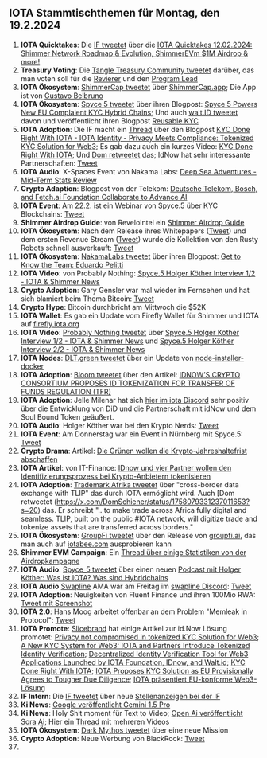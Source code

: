 ## IOTA Stammtischthemen für Montag, den 19.2.2024

1. **IOTA Quicktakes**: Die [IF tweetet]() über die [IOTA Quicktakes 12.02.2024: Shimmer Network Roadmap & Evolution, ShimmerEVm $1M Airdrop & more!](https://www.youtube.com/watch?v=h1g0wOQKgK8)
2. **Treasury Voting**: Die [Tangle Treasury Community tweetet](https://x.com/TangleTreasury/status/1757105711157326111?s=20) darüber, das man voten soll für die [Revierer](https://govern.iota.org/t/the-tangle-community-treasury-2024-2025-term-reviewer-application-category/1695) und den [Program Lead](https://govern.iota.org/t/there-are-no-more-community-treasury-2024-program-lead-application-topics/1696)
3. **IOTA Ökosystem**: [ShimmerCap tweetet](https://x.com/ShimmerCap/status/1756584723994878424?s=20) über [ShimmerCap.app](https://www.shimmercap.app/); Die App ist von [Gustavo Belbruno](https://x.com/gustavobelbruno/status/1757169813040800065?s=20)
4. **IOTA Ökosystem**: [Spyce 5 tweetet](https://x.com/SPYCE_5/status/1757374226493776015?s=20) über ihren Blogpost: [Spyce.5 Powers New EU Complaient KYC Hybrid Chains](https://x.com/SPYCE_5/status/1757374226493776015?s=20); Und auch [walt.ID tweetet](https://x.com/walt_id/status/1757394123542221004?s=20) davon und veröffentlicht ihren Blogpost [Reusable KYC](https://walt.id/case-studies/iota)
5. **IOTA Adoption**: Die IF macht ein [Thread](https://x.com/iota/status/1757374063821910486?s=20) über den Blogpost [KYC Done Right With IOTA - IOTA Identity - Privacy Meets Compliance: Tokenized KYC Solution for Web3](https://blog.iota.org/kyc-done-right-with-iota/); Es gab dazu auch ein kurzes Video: [KYC Done Right With IOTA](https://www.youtube.com/watch?v=BG_04fa6WKg); Und [Dom retweetet](https://x.com/DomSchiener/status/1757378611940565288?s=20) das; IdNow hat sehr interessante Partnerschaften: [Tweet](https://x.com/KimJongUnrekt/status/1757381974405337592?s=20)
6. **IOTA Audio**: X-Spaces Event von Nakama Labs: [Deep Sea Adventures - Mid-Term Stats Review](https://twitter.com/i/spaces/1zqJVqpeBvpGB)
7. **Crypto Adaption**: Blogpost von der Telekom: [Deutsche Telekom, Bosch, and Fetch.ai Foundation Collaborate to Advance AI](https://www.telekom.com/en/media/media-information/archive/dt-cooperates-with-bosch-and-the-fetch-ai-foundation-1058956)
8. **IOTA Event**: Am 22.2. ist ein Webinar von Spyce.5 über KYC Blockchains: [Tweet](https://x.com/SPYCE_5/status/1757447085677253099?s=20)
9. **Shimmer Airdrop Guide**: von ReveloIntel ein [Shimmer Airdrop Guide](https://revelointel.com/airdrop-guides/shimmer/)
10. **IOTA Ökosystem**: Nach dem Release ihres Whitepapers ([Tweet](https://x.com/RustyRobotCC/status/1757118112434942309?s=20)) und dem ersten Revenue Stream ([Tweet](https://x.com/RustyRobotCC/status/1757052383857656115?s=20)) wurde die Kollektion von den Rusty Robots schnell ausverkauft: [Tweet](https://x.com/RustyRobotCC/status/1757441235185250651?s=20)
11. **IOTA Ökosystem**: [NakamaLabs tweetet](https://x.com/Nakama_Labs/status/1757407898546602139?s=20) über ihren Blogpost: [Get to Know the Team: Eduardo Pelitti](https://medium.com/@NakamaLabs/get-to-know-the-team-eduardo-pelitti-3249b201944f)
12. **IOTA Video**: von Probably Nothing: [Spyce.5 Holger Köther Interview 1/2 - IOTA & Shimmer News](https://www.youtube.com/watch?v=Lej4MbdFm5o)
13. **Crypto Adoption**: Gary Gensler war mal wieder im Fernsehen und hat sich blamiert beim Thema Bitcoin: [Tweet](https://x.com/blocktrainer/status/1757804187499286582?s=20)
14. **Crypto Hype**: Bitcoin durchbricht am Mittwoch die $52K
15. **IOTA Wallet**: Es gab ein Update vom Firefly Wallet für Shimmer und IOTA auf [firefly.iota.org](https://firefly.iota.org/)
16. **IOTA Video**: [Probably Nothing tweetet](https://x.com/shortaktien/status/1757469220864979330?s=20) über [Spyce.5 Holger Köther Interview 1/2 - IOTA & Shimmer News](https://www.youtube.com/watch?v=Lej4MbdFm5o) und [Spyce.5 Holger Köther Interview 2/2 - IOTA & Shimmer News](https://www.youtube.com/watch?v=UtXfd96FQ0w)
17. **IOTA Nodes**: [DLT.green tweetet](https://x.com/dlt_green/status/1757731694805754202?s=20) über ein Update von [node-installer-docker](node-installer-docker) 
18. **IOTA Adoption**: [Bloom tweetet](https://x.com/bloomwalletio/status/1757749156699861287?s=20) über den Artikel: [IDNOW’S CRYPTO CONSORTIUM PROPOSES ID TOKENIZATION FOR TRANSFER OF FUNDS REGULATION (TFR)](https://financefeeds.com/idnows-crypto-consortium-proposes-id-tokenization-for-transfer-of-funds-regulation-tfr/)
19. **IOTA Adoption**: Jelle Milenar hat sich [hier im iota Discord](https://discord.com/channels/397872799483428865/738665041217323068/1207268213050703892) sehr positiv über die Entwicklung von DiD und die Partnerschaft mit idNow und dem Soul Bound Token geäußert.
20. **IOTA Audio**: Holger Köther war bei den Krypto Nerds: [Tweet](https://x.com/tangle_talk/status/1757726458309497205?s=20)
21. **IOTA Event**: Am Donnerstag war ein Event in Nürnberg mit Spyce.5: [Tweet](https://x.com/SPYCE_5/status/1757722356393329105?s=20)
22. **Crypto Drama**: Artikel: [Die Grünen wollen die Krypto-Jahreshaltefrist abschaffen](https://www.btc-echo.de/news/die-gruenen-wollen-die-krypto-jahreshaltefrist-abschaffen-cv-178744/)
23. **IOTA Artikel**: von IT-Finance: [IDnow und vier Partner wollen den Identifizierungsprozess bei Krypto-Anbietern tokenisieren](https://www.it-finanzmagazin.de/casps-idnow-will-identifizierungsprozess-tokenisieren-199871/)
24. **IOTA Adoption**: [Trademark Afrika tweetet](https://x.com/TradeMarkAfrica/status/1758038804236063051?s=20) über "cross-border data exchange with TLIP" das durch IOTA ermöglicht wird. Auch [Dom retweetet (https://x.com/DomSchiener/status/1758079331237011653?s=20) das. Er schreibt ".. to make trade across Africa fully digital and seamless. TLIP, built on the public #IOTA network, will digitize trade and tokenize assets that are transferred across borders."
25. **IOTA Ökosystem**: [GroupFi tweetet](https://x.com/groupfi_ai/status/1758054676417949977?s=20) über den Release von [groupfi.ai](https://groupfi.ai/), das man auch auf [iotabee.com](https://iotabee.com/) ausprobieren kann
26. **Shimmer EVM Campaign**: Ein [Thread über einige Statistiken von der Airdropkampagne](https://x.com/AnuoluwaLove/status/1758108337885884421?s=20)
27. **IOTA Audio**: [Spyce_5 tweetet](https://x.com/SPYCE_5/status/1758116393696825637?s=20) über einen neuen [Podcast mit Holger Köther: Was ist IOTA? Was sind Hybridchains](https://open.spotify.com/episode/4JBanPCJevdKq0Ui59N3m5?si=K1ktuMXOT6OB4UKKWxPw-A&nd=1&dlsi=c4d27b196ade482f2)
28. **IOTA Audio** [Swapline](https://twitter.com/SwaplineDEX) AMA war am Freitag im [swapline Discord](https://t.co/Z65EZOvUXk): [Tweet](https://x.com/SwaplineDEX/status/1758214349766717659?s=20)
29. **IOTA Adoption**: Neuigkeiten von Fluent Finance und ihren 100Mio RWA: [Tweet mit Screenshot](https://x.com/id_iota/status/1758213271121715227?s=20)
30. **IOTA 2.0**: Hans Moog arbeitet offenbar an dem Problem "Memleak in Protocol": [Tweet](https://x.com/id_iota/status/1758216943419486489?s=20)
31. **IOTA Promote**: [Slicebrand](https://twitter.com/slicedbrand) hat einige Artikel zur id.Now Lösung promotet: [Privacy not compromised in tokenized KYC Solution for Web3](https://www.cryptonewsz.com/privacy-not-compromised-in-tokenized-kyc-solution-for-web3/); [A New KYC System for Web3: IOTA and Partners Introduce Tokenized Identity Verification](https://thecryptocurrencypost.net/a-new-kyc-system-for-web3-iota-and-partners-introduce-tokenized-identity-verification/); [Decentralized Identity Verification Tool for Web3 Applications Launched by IOTA Foundation, IDnow, and Walt.id](https://thecryptocurrencypost.net/a-new-kyc-system-for-web3-iota-and-partners-introduce-tokenized-identity-verification/); [KYC Done Right With IOTA](https://www.bitcoininsider.org/article/241033/kyc-done-right-iota#google_vignette); [IOTA Proposes KYC Solution as EU Provisionally Agrees to Tougher Due Diligence](https://timestabloid.com/iota-proposes-kyc-solution-as-eu-provisionally-agrees-to-tougher-due-diligence/); [IOTA präsentiert EU-konforme Web3-Lösung](https://www.btc-echo.de/news/iota-praesentiert-eu-konforme-web3-loesung-178745/)
32. **IF Intern**: Die [IF tweetet](https://x.com/iota/status/1758144139395252675?s=20) über neue [Stellenanzeigen bei der IF](https://www.iota.org/foundation/careers)
33. **Ki News**: [Google veröffentlicht Gemini 1.5 Pro](https://x.com/Google/status/1758209601109987641?s=20)
34. **Ki News**: Holy Shit moment für Text to Video; [Open Ai veröffentlicht Sora Ai](https://x.com/OpenAI/status/1758192957386342435?s=20); Hier ein [Thread](https://x.com/heyBarsee/status/1758377540870160442?s=20) mit mehreren Videos
35. **IOTA Ökosystem**: [Dark Mythos tweetet](https://x.com/DarkMythosIOTA/status/1758400827528532436?s=20) über eine neue Mission
36. **Crypto Adoption**: Neue Werbung von BlackRock: [Tweet](https://x.com/DocumentingBTC/status/1758336077683650775?s=20)
37. 
